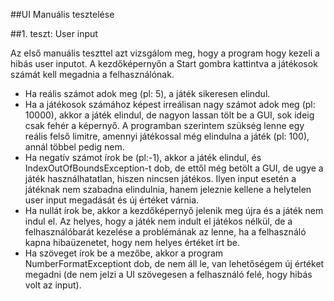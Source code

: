 ##UI Manuális tesztelése

##1. teszt: User input

Az első manuális teszttel azt vizsgálom meg, hogy a program hogy kezeli a hibás user inputot.
A kezdőképernyőn a Start gombra kattintva a játékosok számát kell megadnia a felhasználónak.
- Ha reális számot adok meg (pl: 5), a játék sikeresen elindul.
- Ha a játékosok számához képest irreálisan nagy számot adok meg (pl: 10000), akkor a játék elindul, de nagyon lassan tölt be a GUI, sok ideig csak fehér a képernyő. A programban szerintem szükség lenne egy reális felső limitre, amennyi játékossal még elindulna a játék (pl: 100), annál többel pedig nem.
- Ha negatív számot írok be (pl:-1), akkor a játék elindul, és IndexOutOfBoundsException-t dob, de ettől még betölt a GUI, de ugye a játék használhatatlan, hiszen nincsen játékos. Ilyen input esetén a játéknak nem szabadna elindulnia, hanem jeleznie kellene a helytelen user input megadását és új értéket várnia.
- Ha nullát írok be, akkor a kezdőképernyő jelenik meg újra és a játék nem indul el. Az helyes, hogy a játék nem indult el játékos nélkül, de a felhasználóbarát kezelése a problémának az lenne, ha a felhasználó kapna hibaüzenetet, hogy nem helyes értéket írt be.
- Ha szöveget írok be a mezőbe, akkor a program NumberFormatExceptiont dob, de nem áll le, van lehetőségem új értéket megadni (de nem jelzi a UI szövegesen a felhasználó felé, hogy hibás volt az input).

